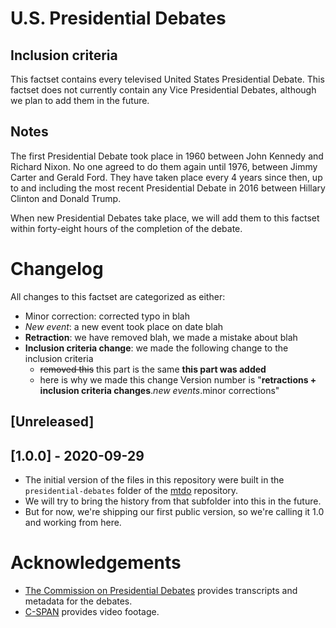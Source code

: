 # U.S. Presidential Debates

## Inclusion criteria
This factset contains every televised United States Presidential Debate. This factset does not currently contain any Vice Presidential Debates, although we plan to add them in the future.

## Notes
The first Presidential Debate took place in 1960 between John Kennedy and Richard Nixon. No one agreed to do them again until 1976, between Jimmy Carter and Gerald Ford. They have taken place every 4 years since then, up to and including the most recent Presidential Debate in 2016 between Hillary Clinton and Donald Trump. 

When new Presidential Debates take place, we will add them to this factset within forty-eight hours of the completion of the debate.

# Changelog
All changes to this factset are categorized as either:

- Minor correction: corrected typo in blah
- *New event*: a new event took place on date blah
- **Retraction**: we have removed blah, we made a mistake about blah
- **Inclusion criteria change**: we made the following change to the inclusion criteria
  - ~~removed this~~ this part is the same **this part was added**
  - here is why we made this change
Version number is "**retractions + inclusion criteria changes**.*new events*.minor corrections"

## [Unreleased]

## [1.0.0] - 2020-09-29
* The initial version of the files in this repository were built in the `presidential-debates` folder of the [mtdo](https://github.com/mytakedotorg/mtdo/tree/prod/2019-04-15/presidential-debates) repository.
* We will try to bring the history from that subfolder into this in the future.
* But for now, we're shipping our first public version, so we're calling it 1.0 and working from here.

<!-- END CHANGELOG -->

# Acknowledgements
- [The Commission on Presidential Debates](https://www.debates.org/) provides transcripts and metadata for the debates.
- [C-SPAN](https://www.c-span.org/) provides video footage.
